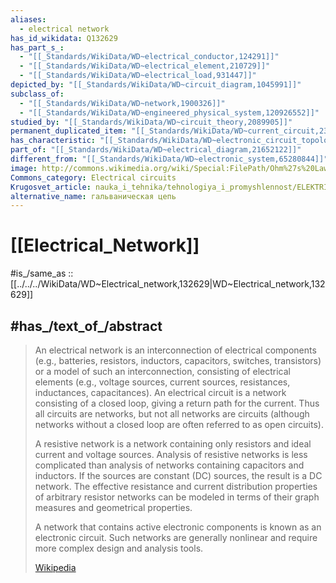 ```yaml
---
aliases:
  - electrical network
has_id_wikidata: Q132629
has_part_s_:
  - "[[_Standards/WikiData/WD~electrical_conductor,124291]]"
  - "[[_Standards/WikiData/WD~electrical_element,210729]]"
  - "[[_Standards/WikiData/WD~electrical_load,931447]]"
depicted_by: "[[_Standards/WikiData/WD~circuit_diagram,1045991]]"
subclass_of:
  - "[[_Standards/WikiData/WD~network,1900326]]"
  - "[[_Standards/WikiData/WD~engineered_physical_system,120926552]]"
studied_by: "[[_Standards/WikiData/WD~circuit_theory,2089905]]"
permanent_duplicated_item: "[[_Standards/WikiData/WD~current_circuit,2327095]]"
has_characteristic: "[[_Standards/WikiData/WD~electronic_circuit_topology,7825049]]"
part_of: "[[_Standards/WikiData/WD~electrical_diagram,21652122]]"
different_from: "[[_Standards/WikiData/WD~electronic_system,65280844]]"
image: http://commons.wikimedia.org/wiki/Special:FilePath/Ohm%27s%20Law%20with%20Voltage%20source%20TeX.svg
Commons_category: Electrical circuits
Krugosvet_article: nauka_i_tehnika/tehnologiya_i_promyshlennost/ELEKTRICHESKIE_TSEPI.html
alternative_name: гальваническая цепь
---
```


# [[Electrical_Network]] 

#is_/same_as :: [[../../../WikiData/WD~Electrical_network,132629|WD~Electrical_network,132629]] 

## #has_/text_of_/abstract 

> An electrical network is an interconnection of electrical components 
> (e.g., batteries, resistors, inductors, capacitors, switches, transistors) or a model of such an interconnection, 
> consisting of electrical elements (e.g., voltage sources, current sources, resistances, inductances, capacitances). 
> An electrical circuit is a network consisting of a closed loop, giving a return path for the current. 
> Thus all circuits are networks, but not all networks are circuits 
> (although networks without a closed loop are often referred to as open circuits).
>
> A resistive network is a network containing only resistors and ideal current and voltage sources. 
> Analysis of resistive networks is less complicated than analysis of networks containing capacitors and inductors. 
> If the sources are constant (DC) sources, the result is a DC network. 
> The effective resistance and current distribution properties of arbitrary resistor networks 
> can be modeled in terms of their graph measures and geometrical properties.
>
> A network that contains active electronic components is known as an electronic circuit. 
> Such networks are generally nonlinear and require more complex design and analysis tools.
>
> [Wikipedia](https://en.wikipedia.org/wiki/Electrical%20network) 

